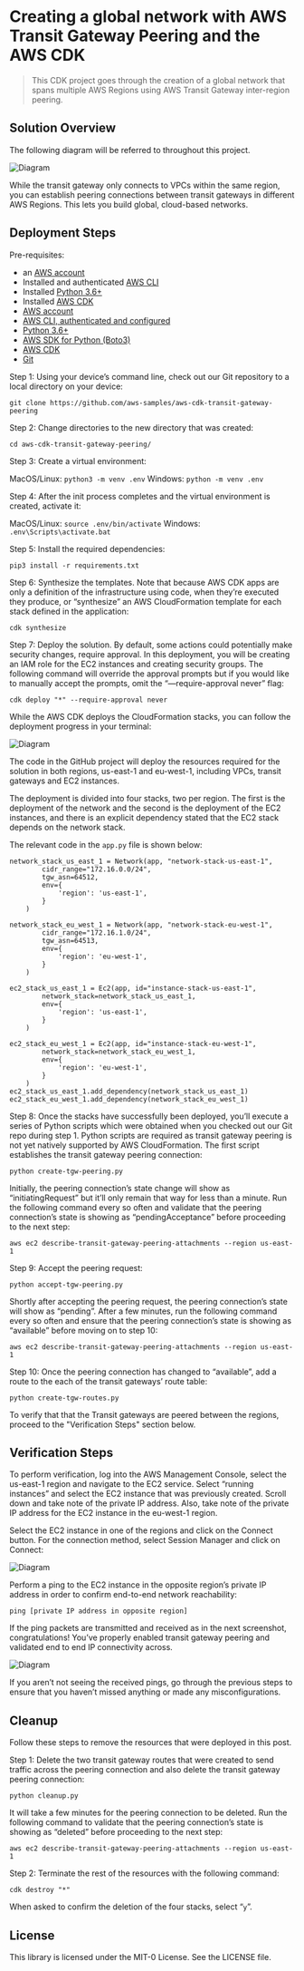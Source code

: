 # Creating a global network with AWS Transit Gateway Peering and the AWS CDK

> This CDK project goes through the creation of a global network that spans multiple AWS Regions using AWS Transit Gateway inter-region peering.

## Solution Overview

The following diagram will be referred to throughout this project.

![Diagram](img/TGW_peering_CDK_diagram.png)

While the transit gateway only connects to VPCs within the same region, you can establish peering connections between transit gateways in different AWS Regions. This lets you build global, cloud-based networks.

## Deployment Steps

Pre-requisites:

-	an [AWS account](https://signin.aws.amazon.com/signin?redirect_uri=https%3A%2F%2Fportal.aws.amazon.com%2Fbilling%2Fsignup%2Fresume&client_id=signup)
-	Installed and authenticated [AWS CLI](https://docs.aws.amazon.com/cli/latest/userguide/cli-chap-install.html)
-	Installed [Python 3.6+](https://www.python.org/downloads/)
-	Installed [AWS CDK](https://docs.aws.amazon.com/cdk/latest/guide/getting_started.html#getting_started_install)
-	[AWS account](https://aws.amazon.com/)
-	[AWS CLI, authenticated and configured](https://docs.aws.amazon.com/cli/latest/userguide/cli-configure-files.html)
-	[Python 3.6+](https://www.python.org/downloads/)
-	[AWS SDK for Python (Boto3)](https://aws.amazon.com/sdk-for-python/)
-	[AWS CDK](https://docs.aws.amazon.com/cdk/latest/guide/getting_started.html#getting_started_install)
-	[Git](http://git-scm.com/downloads)

Step 1: Using your device’s command line, check out our Git repository to a local directory on your device:

`git clone https://github.com/aws-samples/aws-cdk-transit-gateway-peering`

Step 2: Change directories to the new directory that was created:

`cd aws-cdk-transit-gateway-peering/`

Step 3: Create a virtual environment:

MacOS/Linux: `python3 -m venv .env`
Windows: `python -m venv .env`

Step 4: After the init process completes and the virtual environment is created, activate it:

MacOS/Linux: `source .env/bin/activate`
Windows: `.env\Scripts\activate.bat`

Step 5: Install the required dependencies:

`pip3 install -r requirements.txt`

Step 6: Synthesize the templates. Note that because AWS CDK apps are only a definition of the infrastructure using code, when they’re executed they produce, or “synthesize” an AWS CloudFormation template for each stack defined in the application:

`cdk synthesize`

Step 7: Deploy the solution. By default, some actions could potentially make security changes, require approval. In this deployment, you will be creating an IAM role for the EC2 instances and creating security groups. The following command will override the approval prompts but if you would like to manually accept the prompts, omit the “—require-approval never” flag:

`cdk deploy "*" --require-approval never`

While the AWS CDK deploys the CloudFormation stacks, you can follow the deployment progress in your terminal:

![Diagram](img/TGW_peering_CDK_stack_deployment.png)

The code in the GitHub project will deploy the resources required for the solution in both regions, us-east-1 and eu-west-1, including VPCs, transit gateways and EC2 instances.

The deployment is divided into four stacks, two per region. The first is the deployment of the network and the second is the deployment of the EC2 instances, and there is an explicit dependency stated that the EC2 stack depends on the network stack.

The relevant code in the `app.py` file is shown below:


```
network_stack_us_east_1 = Network(app, "network-stack-us-east-1",
        cidr_range="172.16.0.0/24",
        tgw_asn=64512,
        env={
            'region': 'us-east-1',
        }
    )

network_stack_eu_west_1 = Network(app, "network-stack-eu-west-1",
        cidr_range="172.16.1.0/24",
        tgw_asn=64513,
        env={
            'region': 'eu-west-1',
        }
    )

ec2_stack_us_east_1 = Ec2(app, id="instance-stack-us-east-1",
        network_stack=network_stack_us_east_1, 
        env={
            'region': 'us-east-1',
        }
    )

ec2_stack_eu_west_1 = Ec2(app, id="instance-stack-eu-west-1",
        network_stack=network_stack_eu_west_1, 
        env={
            'region': 'eu-west-1',
        }
    )
ec2_stack_us_east_1.add_dependency(network_stack_us_east_1)
ec2_stack_eu_west_1.add_dependency(network_stack_eu_west_1)
```

Step 8: Once the stacks have successfully been deployed, you’ll execute a series of Python scripts which were obtained when you checked out our Git repo during step 1. Python scripts are required as transit gateway peering is not yet natively supported by AWS CloudFormation. The first script establishes the transit gateway peering connection:

`python create-tgw-peering.py`

Initially, the peering connection’s state change will show as “initiatingRequest” but it’ll only remain that way for less than a minute. Run the following command every so often and validate that the peering connection’s state is showing as “pendingAcceptance” before proceeding to the next step:

`aws ec2 describe-transit-gateway-peering-attachments --region us-east-1`

Step 9: Accept the peering request:

`python accept-tgw-peering.py`

Shortly after accepting the peering request, the peering connection’s state will show as “pending”. After a few minutes, run the following command every so often and ensure that the peering connection’s state is showing as “available” before moving on to step 10:

`aws ec2 describe-transit-gateway-peering-attachments --region us-east-1`

Step 10: Once the peering connection has changed to “available”, add a route to the each of the transit gateways’ route table:

`python create-tgw-routes.py`

To verify that that the Transit gateways are peered between the regions, proceed to the "Verification Steps" section below.

## Verification Steps

To perform verification, log into the AWS Management Console, select the us-east-1 region and navigate to the EC2 service. Select “running instances” and select the EC2 instance that was previously created. Scroll down and take note of the private IP address. Also, take note of the private IP address for the EC2 instance in the eu-west-1 region. 

Select the EC2 instance in one of the regions and click on the Connect button. For the connection method, select Session Manager and click on Connect:

![Diagram](img/TGW_peering_CDK_connect_EC2.png)

Perform a ping to the EC2 instance in the opposite region’s private IP address in order to confirm end-to-end network reachability:

`ping [private IP address in opposite region]`

If the ping packets are transmitted and received as in the next screenshot, congratulations! You’ve properly enabled transit gateway peering and validated end to end IP connectivity across.

![Diagram](img/TGW_peering_CDK_ping.png)

If you aren’t not seeing the received pings, go through the previous steps to ensure that you haven’t missed anything or made any misconfigurations.

## Cleanup

Follow these steps to remove the resources that were deployed in this post.

Step 1: Delete the two transit gateway routes that were created to send traffic across the peering connection and also delete the transit gateway peering connection:

`python cleanup.py`

It will take a few minutes for the peering connection to be deleted. Run the following command to validate that the peering connection’s state is showing as “deleted” before proceeding to the next step:

`aws ec2 describe-transit-gateway-peering-attachments --region us-east-1`

Step 2:  Terminate the rest of the resources with the following command: 

`cdk destroy "*"`

When asked to confirm the deletion of the four stacks, select “`y`”.


## License

This library is licensed under the MIT-0 License. See the LICENSE file.